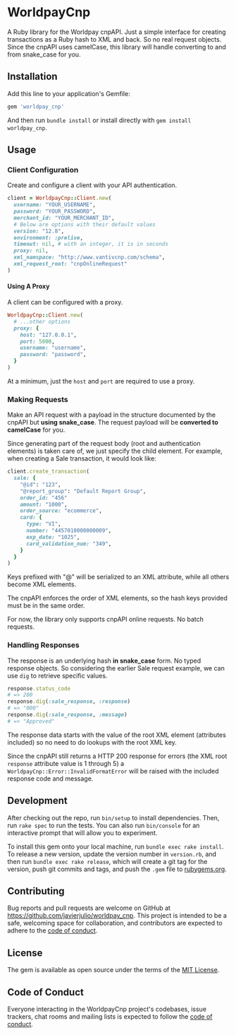 # WorldpayCnp

A Ruby library for the Worldpay cnpAPI. Just a simple interface for creating transactions as a Ruby hash to XML and back. So no real request objects. Since the cnpAPI uses camelCase, this library will handle converting to and from snake_case for you.

## Installation

Add this line to your application's Gemfile:

```ruby
gem 'worldpay_cnp'
```

And then run `bundle install` or install directly with `gem install worldpay_cnp`.

## Usage

### Client Configuration

Create and configure a client with your API authentication.

```ruby
client = WorldpayCnp::Client.new(
  username: "YOUR_USERNAME",
  password: "YOUR_PASSWORD",
  merchant_id: "YOUR_MERCHANT_ID",
  # Below are options with their default values
  version: "12.8",
  environment: :prelive,
  timeout: nil, # with an integer, it is in seconds
  proxy: nil,
  xml_namspace: "http://www.vantivcnp.com/schema",
  xml_request_root: "cnpOnlineRequest"
)
```

#### Using A Proxy

A client can be configured with a proxy.

```ruby
WorldpayCnp::Client.new(
  # ...other options
  proxy: {
    host: "127.0.0.1",
    port: 5000,
    username: "username",
    password: "password",
  }
)
```

At a minimum, just the `host` and `port` are required to use a proxy.

### Making Requests

Make an API request with a payload in the structure documented by the cnpAPI but **using snake_case**. The request payload will be **converted to camelCase** for you.

Since generating part of the request body (root and authentication elements) is taken care of, we just specify the child element. For example, when creating a Sale transaction, it would look like:

```ruby
client.create_transaction(
  sale: {
    "@id": "123",
    "@report_group": "Default Report Group",
    order_id: "456"
    amount: "1000",
    order_source: "ecommerce",
    card: {
      type: "VI",
      number: "4457010000000009",
      exp_date: "1025",
      card_validation_num: "349",
    }
  }
)
```

Keys prefixed with "@" will be serialized to an XML attribute, while all others become XML elements.

The cnpAPI enforces the order of XML elements, so the hash keys provided must be in the same order.

For now, the library only supports cnpAPI online requests. No batch requests.

### Handling Responses

The response is an underlying hash **in snake_case** form. No typed response objects. So considering the earlier Sale request example, we can use `dig` to retrieve specific values.

```ruby
response.status_code
# => 200
response.dig(:sale_response, :response)
# => "000"
response.dig(:sale_response, :message)
# => "Approved"
```

The response data starts with the value of the root XML element (attributes included) so no need to do lookups with the root XML key.

Since the cnpAPI still returns a HTTP 200 response for errors (the XML root `response` attribute value is 1 through 5) a `WorldpayCnp::Error::InvalidFormatError` will be raised with the included response code and message.

## Development

After checking out the repo, run `bin/setup` to install dependencies. Then, run `rake spec` to run the tests. You can also run `bin/console` for an interactive prompt that will allow you to experiment.

To install this gem onto your local machine, run `bundle exec rake install`. To release a new version, update the version number in `version.rb`, and then run `bundle exec rake release`, which will create a git tag for the version, push git commits and tags, and push the `.gem` file to [rubygems.org](https://rubygems.org).

## Contributing

Bug reports and pull requests are welcome on GitHub at https://github.com/javierjulio/worldpay_cnp. This project is intended to be a safe, welcoming space for collaboration, and contributors are expected to adhere to the [code of conduct](https://github.com/javierjulio/worldpay_cnp/blob/master/CODE_OF_CONDUCT.md).

## License

The gem is available as open source under the terms of the [MIT License](https://opensource.org/licenses/MIT).

## Code of Conduct

Everyone interacting in the WorldpayCnp project's codebases, issue trackers, chat rooms and mailing lists is expected to follow the [code of conduct](https://github.com/javierjulio/worldpay_cnp/blob/master/CODE_OF_CONDUCT.md).
